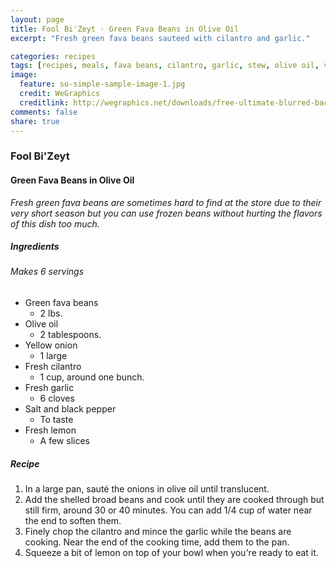 ```yaml
---
layout: page
title: Fool Bi'Zeyt · Green Fava Beans in Olive Oil
excerpt: "Fresh green fava beans sauteed with cilantro and garlic."

categories: recipes
tags: [recipes, meals, fava beans, cilantro, garlic, stew, olive oil, vegan, vegetarian]
image:
  feature: so-simple-sample-image-1.jpg
  credit: WeGraphics
  creditlink: http://wegraphics.net/downloads/free-ultimate-blurred-background-pack/
comments: false
share: true
---
```


### Fool Bi'Zeyt
#### Green Fava Beans in Olive Oil

*Fresh green fava beans are sometimes hard to find at the store due to their very short season but you can use frozen beans without hurting the flavors of this dish too much.*

##### Ingredients
###### Makes 6 servings

* Green fava beans
    - 2 lbs.
* Olive oil
    - 2 tablespoons.
* Yellow onion
    - 1 large
* Fresh cilantro
    - 1 cup, around one bunch.
* Fresh garlic
    - 6 cloves
* Salt and black pepper
    - To taste
* Fresh lemon
    - A few slices

##### Recipe
1. In a large pan, sauté the onions in olive oil until translucent.
2. Add the shelled broad beans and cook until they are cooked through but still firm, around 30 or 40 minutes. You can add 1/4 cup of water near the end to soften them.
3. Finely chop the cilantro and mince the garlic while the beans are cooking. Near the end of the cooking time, add them to the pan.
4. Squeeze a bit of lemon on top of your bowl when you're ready to eat it.
